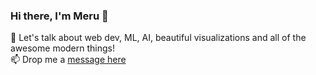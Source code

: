 ### Hi there, I'm Meru 👋

💬 Let's talk about web dev, ML, AI, beautiful visualizations and all of the awesome modern things!
</br> 📫 Drop me a [message here](https://motusmerus.vercel.app/contact)
